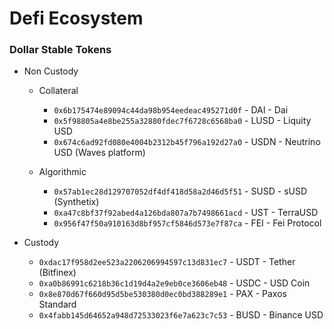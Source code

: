 
# Defi Ecosystem

### Dollar Stable Tokens

* Non Custody

  * Collateral
    - ```0x6b175474e89094c44da98b954eedeac495271d0f``` - DAI - Dai
    - ```0x5f98805a4e8be255a32880fdec7f6728c6568ba0``` - LUSD - Liquity USD
    - ```0x674c6ad92fd080e4004b2312b45f796a192d27a0``` - USDN - Neutrino USD (Waves platform)

  * Algorithmic
    - ```0x57ab1ec28d129707052df4df418d58a2d46d5f51``` - SUSD - sUSD (Synthetix)
    - ```0xa47c8bf37f92abed4a126bda807a7b7498661acd``` - UST - TerraUSD
    - ```0x956f47f50a910163d8bf957cf5846d573e7f87ca``` - FEI - Fei Protocol

* Custody

  - ```0xdac17f958d2ee523a2206206994597c13d831ec7``` - USDT - Tether (Bitfinex)
  - ```0xa0b86991c6218b36c1d19d4a2e9eb0ce3606eb48``` - USDC - USD Coin
  - ```0x8e870d67f660d95d5be530380d0ec0bd388289e1``` - PAX - Paxos Standard
  - ```0x4fabb145d64652a948d72533023f6e7a623c7c53``` - BUSD - Binance USD

